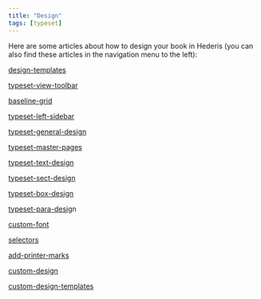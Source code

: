 ```yaml
---
title: "Design"
tags: [typeset]
---
```

 
<html><body><section data-type="chapter" class="hsecchapter" data-hederis-type="hsecchapter" id="intro-design" data-pi-attrs="id: intro-design; data-tags: typeset;" role="doc-chapter" data-tags="typeset" data-author-name=" " data-book-title=" " title="Design"><p class="hblkp" data-hederis-type="hblkp" id="p39DPw5tK">Here are some articles about how to design your book in Hederis (you can also find these articles in the navigation menu to the left): </p><p class="hblkp" data-hederis-type="hblkp" id="pYH9gpwxY"><a href="{% link _docs/design-templates.md %}" class="hspana" data-hederis-type="hspana" id="ptGpxBDIL">design-templates</a></p><p class="hblkp" data-hederis-type="hblkp" id="pp0i3msdq"><a href="{% link _docs/typeset-view-toolbar.md %}" class="hspana" data-hederis-type="hspana" id="pTWaURoRZ">typeset-view-toolbar</a></p><p class="hblkp" data-hederis-type="hblkp" id="ptXTomH11"><a href="{% link _docs/baseline-grid.md %}" class="hspana" data-hederis-type="hspana" id="ptNI78Nel">baseline-grid</a></p><p class="hblkp" data-hederis-type="hblkp" id="pIPFTMB76"><a href="{% link _docs/typeset-left-sidebar.md %}" class="hspana" data-hederis-type="hspana" id="pUBNBFw7h">typeset-left-sidebar</a></p><p class="hblkp" data-hederis-type="hblkp" id="pFu8f3V0y"><a href="{% link _docs/typeset-general-design.md %}" class="hspana" data-hederis-type="hspana" id="pEBckyBsm">typeset-general-design</a></p><p class="hblkp" data-hederis-type="hblkp" id="pqSrJDqcZ"><a href="{% link _docs/typeset-master-pages.md %}" class="hspana" data-hederis-type="hspana" id="p3dnKvrQY">typeset-master-pages</a></p><p class="hblkp" data-hederis-type="hblkp" id="ptTrAI3C1"><a href="{% link _docs/typeset-text-design.md %}" class="hspana" data-hederis-type="hspana" id="pUtitte6Y">typeset-text-design</a></p><p class="hblkp" data-hederis-type="hblkp" id="pZjOKIfIq"><a href="{% link _docs/typeset-sect-design.md %}" class="hspana" data-hederis-type="hspana" id="pladhOx09">typeset-sect-design</a></p><p class="hblkp" data-hederis-type="hblkp" id="pvMnafDOK"><a href="{% link _docs/typeset-box-design.md %}" class="hspana" data-hederis-type="hspana" id="pNhvLmAwn">typeset-box-design</a></p><p class="hblkp" data-hederis-type="hblkp" id="pVkHnME9G"><a href="{% link _docs/typeset-para-design.md %}" class="hspana" data-hederis-type="hspana" id="pJP3rZqlo">typeset-para-desig</a>n</p><p class="hblkp" data-hederis-type="hblkp" id="pSnpt9ZYO"><a href="{% link _docs/custom-font.md %}" class="hspana" data-hederis-type="hspana" id="pkc5c7CD1">custom-font</a></p><p class="hblkp" data-hederis-type="hblkp" id="ppLvFkC7x"><a href="{% link _docs/selectors.md %}" class="hspana" data-hederis-type="hspana" id="pWcybWwRz">selectors</a></p><p class="hblkp" data-hederis-type="hblkp" id="pdQ89BJvW"><a href="{% link _docs/add-printer-marks.md %}" class="hspana" data-hederis-type="hspana" id="pjnxeKids">add-printer-marks</a></p><p class="hblkp" data-hederis-type="hblkp" id="pLMFVwyej"><a href="{% link _docs/custom-design.md %}" class="hspana" data-hederis-type="hspana" id="pKKXnxK3d">custom-design</a></p><p class="hblkp" data-hederis-type="hblkp" id="pPQCc6apf"><a href="{% link _docs/custom-design-templates.md %}" class="hspana" data-hederis-type="hspana" id="pJ0MeyD4E">custom-design-templates</a></p></section></body></html>
